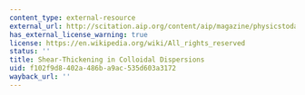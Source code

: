 ```yaml
---
content_type: external-resource
external_url: http://scitation.aip.org/content/aip/magazine/physicstoday/article/62/10/10.1063/1.3248476
has_external_license_warning: true
license: https://en.wikipedia.org/wiki/All_rights_reserved
status: ''
title: Shear-Thickening in Colloidal Dispersions
uid: f102f9d8-402a-486b-a9ac-535d603a3172
wayback_url: ''
---
```

